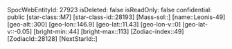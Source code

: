 ﻿---
location: [11.43,146.9,300]
type: Station
tags:
- astro/Star

---
SpocWebEntityId: 27923
isDeleted: false
isReadOnly: false
confidential: public
[star-class::M7]
[star-class-id::28193]
[Mass-sol::]
[name::Leonis-49]
[geo-alt::300]
[geo-lon::146.9]
[geo-lat::11.43]
[geo-lon-v::0]
[geo-lat-v::-0.05]
[bright-min::44]
[bright-max::113]
[Zodiac-index::49]
[ZodiacId::28128]
[NextStarId::]

